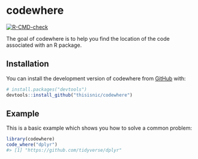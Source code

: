 
# codewhere

<!-- badges: start -->
  [![R-CMD-check](https://github.com/thisisnic/codewhere/actions/workflows/R-CMD-check.yaml/badge.svg)](https://github.com/thisisnic/codewhere/actions/workflows/R-CMD-check.yaml)
  <!-- badges: end -->

The goal of codewhere is to help you find the location of the code associated with an R package.

## Installation

You can install the development version of codewhere from [GitHub](https://github.com/) with:

``` r
# install.packages("devtools")
devtools::install_github("thisisnic/codewhere")
```

## Example

This is a basic example which shows you how to solve a common problem:

``` r
library(codewhere)
code_where("dplyr")
#> [1] "https://github.com/tidyverse/dplyr"
```

